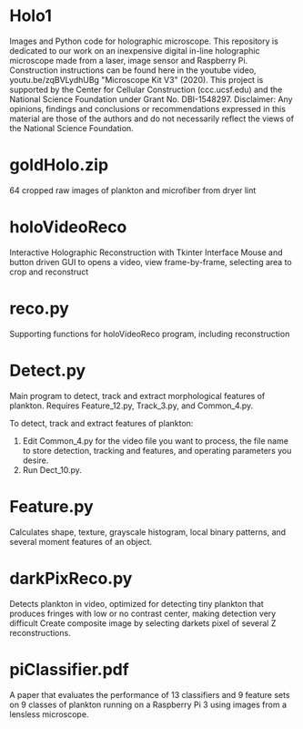 # Holo1
Images and Python code for holographic microscope. This repository is dedicated to our work on an inexpensive digital in-line holographic microscope made from a laser, image sensor and Raspberry Pi. Construction instructions can be found here in the youtube video, youtu.be/zqBVLydhUBg "Microscope Kit V3" (2020). This project is supported by the Center for Cellular Construction (ccc.ucsf.edu) and the National Science Foundation under Grant No. DBI-1548297. Disclaimer: Any opinions, findings and conclusions or recommendations expressed in this material are those of the authors and do not necessarily reflect the views of the National Science Foundation.

# goldHolo.zip
64 cropped raw images of plankton and microfiber from dryer lint

# holoVideoReco
Interactive Holographic Reconstruction with Tkinter Interface
Mouse and button driven GUI to opens a video, view frame-by-frame, selecting area to crop and reconstruct

# reco.py
Supporting functions for holoVideoReco program, including reconstruction

# Detect.py
Main program to detect, track and extract morphological features of plankton. Requires Feature_12.py, Track_3.py, and Common_4.py.

To detect, track and extract features of plankton:
1. Edit Common_4.py for the video file you want to process, the file name to store detection, tracking and features, and operating parameters you desire.
2. Run Dect_10.py. 

# Feature.py
Calculates shape, texture, grayscale histogram, local binary patterns, and several moment features of an object.

# darkPixReco.py
Detects plankton in video, optimized for detecting tiny plankton that produces fringes with low or no contrast center, making detection very difficult
Create composite image by selecting darkets pixel of several Z reconstructions.

# piClassifier.pdf
A paper that evaluates the performance of 13 classifiers and 9 feature sets on 9 classes of plankton running on a Raspberry Pi 3 using images from a lensless microscope.

